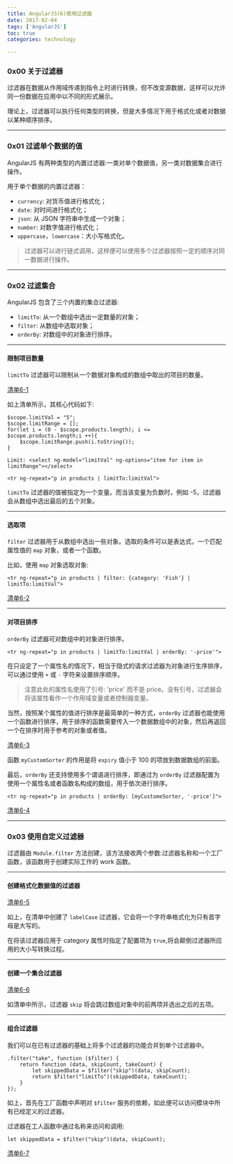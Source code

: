 ```yaml
---
title: AngularJS(6)使用过滤器  
date: 2017-02-04  
tags: ['AngularJS']
toc: true
categories: technology

---
```

### 0x00 关于过滤器
过滤器在数据从作用域传递到指令上时进行转换，但不改变源数据，这样可以允许同一份数据在应用中以不同的形式展示。

理论上，过滤器可以执行任何类型的转换，但是大多情况下用于格式化或者对数据以某种顺序排序。

---
### 0x01 过滤单个数据的值
AngularJS 有两种类型的内置过滤器:一类对单个数据值，另一类对数据集合进行操作。

用于单个数据的内置过滤器：

* `currency`: 对货币值进行格式化；
* `date`: 对时间进行格式化；
* `json`: 从 JSON 字符串中生成一个对象；
* `number`: 对数字值进行格式化；
* `uppercase`，`lowercase`：大小写格式化。

> 过滤器可以进行链式调用，这样便可以使用多个过滤器按照一定的顺序对同一数据进行操作。


---
### 0x02 过滤集合
AngularJS 包含了三个内置的集合过滤器: 

* `limitTo`: 从一个数组中选出一定数量的对象；
* `filter`: 从数组中选取对象；
* `orderBy`: 对数组中的对象进行排序。

---
#### 限制项目数量

`limitTo` 过滤器可以限制从一个数据对象构成的数组中取出的项目的数量。

[清单6-1](https://github.com/onejustone/SimpleAngularDemo/blob/master/src/AngularJS(6)%E4%BD%BF%E7%94%A8%E8%BF%87%E6%BB%A4%E5%99%A8/%E6%B8%85%E5%8D%956-1.html)

如上清单所示，其核心代码如下:

```
$scope.limitVal = "5";
$scope.limitRange = [];
for(let i = (0 - $scope.products.length); i <= $scope.products.length;i ++){
  	$scope.limitRange.push(i.toString());
}

Limit: <select ng-model="limitVal" ng-options="item for item in limitRange"></select>

<tr ng-repeat="p in products | limitTo:limitVal">
```

`limitTo` 过滤器的值被指定为一个变量。而当该变量为负数时，例如 -5，过滤器会从数组中选出最后的五个对象。


---
#### 选取项
`filter` 过滤器用于从数组中选出一些对象。选取的条件可以是表达式，一个匹配属性值的  `map` 对象，或者一个函数。

比如，使用 `map` 对象选取对象:

```
<tr ng-repeat="p in products | filter: {category: 'Fish'} | limitTo:limitVal">
```

[清单6-2](https://github.com/onejustone/SimpleAngularDemo/blob/master/src/AngularJS(6)%E4%BD%BF%E7%94%A8%E8%BF%87%E6%BB%A4%E5%99%A8/%E6%B8%85%E5%8D%956-2.html)

---
#### 对项目排序

`orderBy` 过滤器可对数组中的对象进行排序。

```
<tr ng-repeat="p in products | limitTo:limitVal | orderBy: '-price'">
```

在只设定了一个属性名的情况下，相当于隐式的请求过滤器为对象进行生序排序，可以通过使用 `+` 或 `-` 字符来设置排序顺序。


> 注意此处的属性名使用了引号: 'price' 而不是 price。没有引号，过滤器会将该属性看作一个作用域变量或者控制器变量。

当然，按照某个属性的值进行排序是最简单的一种方式，`orderBy` 过滤器也能使用一个函数进行排序，用于排序的函数需要传入一个数据数组中的对象，然后再返回一个在排序时用于参考的对象或者值。

[清单6-3](https://github.com/onejustone/SimpleAngularDemo/blob/master/src/AngularJS(6)%E4%BD%BF%E7%94%A8%E8%BF%87%E6%BB%A4%E5%99%A8/%E6%B8%85%E5%8D%956-3.html)

函数 `myCustomSorter` 的作用是将 `expiry` 值小于 100 的项放到数据数组的前面。

最后，`orderBy` 还支持使用多个谓语进行排序，即通过为 `orderBy` 过滤器配置为使用一个属性名或者函数名构成的数组，用于依次进行排序。

```
<tr ng-repeat="p in products | orderBy: [myCustomeSorter, '-price']">
```

[清单6-4](https://github.com/onejustone/SimpleAngularDemo/blob/master/src/AngularJS(6)%E4%BD%BF%E7%94%A8%E8%BF%87%E6%BB%A4%E5%99%A8/%E6%B8%85%E5%8D%956-4.html)

---
### 0x03 使用自定义过滤器
过滤器由 `Module.filter` 方法创建，该方法接收两个参数:过滤器名称和一个工厂函数，该函数用于创建实际工作的 work 函数。

---
#### 创建格式化数据值的过滤器

[清单6-5](https://github.com/onejustone/SimpleAngularDemo/blob/master/src/AngularJS(6)%E4%BD%BF%E7%94%A8%E8%BF%87%E6%BB%A4%E5%99%A8/%E6%B8%85%E5%8D%956-5.html)

如上，在清单中创建了 `labelCase` 过滤器，它会将一个字符串格式化为只有首字母是大写的。

在将该过滤器应用于 category 属性时指定了配置项为 `true`,将会颠倒过滤器所应用的大小写转换过程。

---
#### 创建一个集合过滤器

[清单6-6](https://github.com/onejustone/SimpleAngularDemo/blob/master/src/AngularJS(6)%E4%BD%BF%E7%94%A8%E8%BF%87%E6%BB%A4%E5%99%A8/%E6%B8%85%E5%8D%956-6.html)

如清单中所示，过滤器 `skip` 将会跳过数组对象中的前两项并选出之后的五项。

---
#### 组合过滤器

我们可以在已有过滤器的基础上将多个过滤器的功能合并到单个过滤器中。 

```
.filter("take", function ($filter) {
	return function (data, skipCount, takeCount) {
		let skippedData = $filter("skip")(data, skipCount);
		return $filter("limitTo")(skippedData, takeCount);
	}
});
```

如上，首先在工厂函数中声明对 `$filter` 服务的依赖，如此便可以访问模块中所有已经定义的过滤器。

过滤器在工人函数中通过名称来访问和调用:

```
let skippedData = $filter("skip")(data, skipCount);
```

[清单6-7](https://github.com/onejustone/SimpleAngularDemo/blob/master/src/AngularJS(6)%E4%BD%BF%E7%94%A8%E8%BF%87%E6%BB%A4%E5%99%A8/%E6%B8%85%E5%8D%956-7.html)

